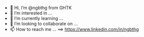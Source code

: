 - 👋 Hi, I’m @ngbthg from GHTK
- 👀 I’m interested in ...
- 🌱 I’m currently learning ... 
- 💞️ I’m looking to collaborate on ... 
- 📫 How to reach me ... ==> https://www.linkedin.com/in/ngbthg

<!---
ngbthg101/ngbthg101 is a ✨ special ✨ repository because its `README.md` (this file) appears on your GitHub profile.
You can click the Preview link to take a look at your changes.
--->
